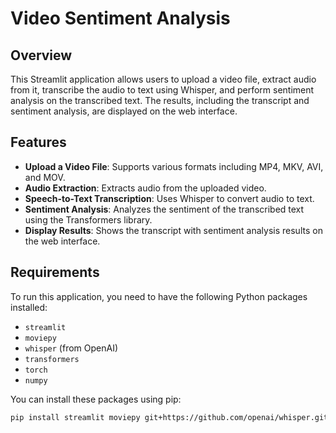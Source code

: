 # Video Sentiment Analysis

## Overview

This Streamlit application allows users to upload a video file, extract audio from it, transcribe the audio to text using Whisper, and perform sentiment analysis on the transcribed text. The results, including the transcript and sentiment analysis, are displayed on the web interface.

## Features

- **Upload a Video File**: Supports various formats including MP4, MKV, AVI, and MOV.
- **Audio Extraction**: Extracts audio from the uploaded video.
- **Speech-to-Text Transcription**: Uses Whisper to convert audio to text.
- **Sentiment Analysis**: Analyzes the sentiment of the transcribed text using the Transformers library.
- **Display Results**: Shows the transcript with sentiment analysis results on the web interface.

## Requirements

To run this application, you need to have the following Python packages installed:

- `streamlit`
- `moviepy`
- `whisper` (from OpenAI)
- `transformers`
- `torch`
- `numpy`

You can install these packages using pip:

```bash
pip install streamlit moviepy git+https://github.com/openai/whisper.git transformers torch numpy
